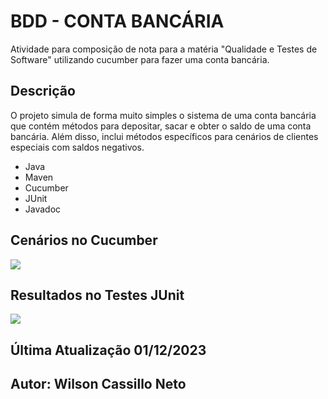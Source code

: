 # BDD - CONTA BANCÁRIA
Atividade para composição de nota para a matéria "Qualidade e Testes de Software" utilizando cucumber para fazer uma conta bancária.

## Descrição
O projeto simula de forma muito simples o sistema de uma conta bancária que contém métodos para depositar, sacar e obter o saldo de uma conta bancária. Além disso, inclui métodos específicos para cenários de clientes
especiais com saldos negativos.
- Java
- Maven
- Cucumber
- JUnit
- Javadoc

## Cenários no Cucumber
<img src="img/cucumber.PNG">

## Resultados no Testes JUnit
<img src="img/print.PNG">

## Última Atualização 01/12/2023
## Autor: Wilson Cassillo Neto
